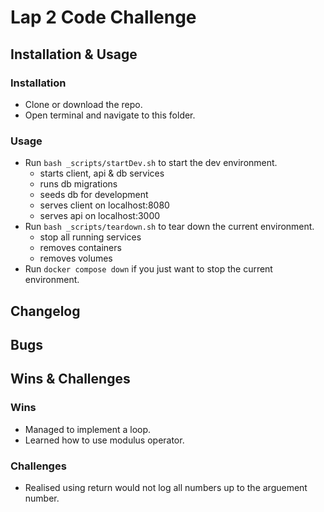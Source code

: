 
# Lap 2 Code Challenge

## Installation & Usage

### Installation

* Clone or download the repo.
* Open terminal and navigate to this folder.

### Usage

* Run `bash _scripts/startDev.sh` to start the dev environment.
  * starts client, api & db services
  * runs db migrations
  * seeds db for development
  * serves client on localhost:8080
  * serves api on localhost:3000
* Run `bash _scripts/teardown.sh` to tear down the current environment.
  * stop all running services
  * removes containers
  * removes volumes
* Run `docker compose down` if you just want to stop the current environment.

## Changelog


## Bugs


## Wins & Challenges

### Wins

* Managed to implement a loop.
* Learned how to use modulus operator.

### Challenges

* Realised using return would not log all numbers up to the arguement number.